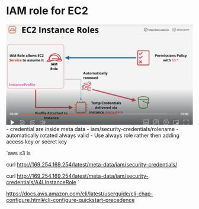 # IAM role for EC2
   ![alt](./asset/instance-role.png) 
    - credential are inside meta data
    - iam/security-credentials/rolename
    - automatically rotated always valid
    - Use always role rather then adding access key or secret key



`aws s3 ls

curl http://169.254.169.254/latest/meta-data/iam/security-credentials/

curl http://169.254.169.254/latest/meta-data/iam/security-credentials/A4LInstanceRole
`




https://docs.aws.amazon.com/cli/latest/userguide/cli-chap-configure.html#cli-configure-quickstart-precedence